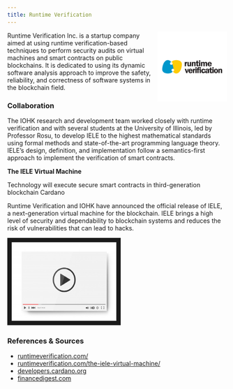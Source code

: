 ```yaml
---
title: Runtime Verification
---
```

<img src="/projects/business/Logo-RuntimeVerification.png" alt="Logo Runtime Verification" width="160" class="projects-logo" align="right"/>
Runtime Verification Inc. is a startup company aimed at using runtime verification-based techniques to perform security audits on virtual machines and smart contracts on public blockchains. It is dedicated to using its dynamic software analysis approach to improve the safety, reliability, and correctness of software systems in the blockchain field.

### Collaboration
The IOHK research and development team worked closely with runtime verification and with several students at the University of Illinois, led by Professor Rosu, to develop IELE to the highest mathematical standards using formal methods and state-of-the-art programming language theory. IELE’s design, definition, and implementation follow a semantics-first approach to implement the verification of smart contracts.

**The IELE Virtual Machine**

Technology will execute secure smart contracts in third-generation blockchain Cardano

Runtime Verification and IOHK have announced the official release of IELE, a next-generation virtual machine for the blockchain. IELE brings a high level of security and dependability to blockchain systems and reduces the risk of vulnerabilities that can lead to hacks.


<a href="http://www.youtube.com/watch?feature=player_embedded&v=Hq-hvaD6NSA
" target="_blank"><img src="/assets/images/video-player-bar-template.jpg" 
alt="K framework and Cardano" width="240" height="180" border="10" /></a>


### References & Sources
* <a href="https://runtimeverification.com/" target="_blank">runtimeverification.com/</a>
* <a href="https://runtimeverification.com/the-iele-virtual-machine/" target="_blank">runtimeverification.com/the-iele-virtual-machine/</a>
* <a href="https://developers.cardano.org/en/virtual-machines/iele/about/the-iele-virtual-machine/" target="_blank">developers.cardano.org</a>
* <a href="https://www.financedigest.com/runtime-verification-and-iohk-launch-virtual-machine-for-blockchains.html" target="_blank">financedigest.com</a>

